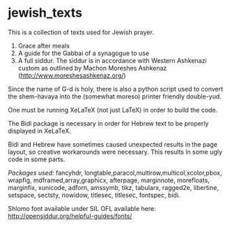 # jewish_texts

This is a collection of texts used for Jewish prayer. 
1. Grace after meals
2. A guide for the Gabbai of a synagogue to use
3. A full siddur. The siddur is in accordance with Western Ashkenazi custom as outlined by Machon Moreshes Ashkenaz (http://www.moreshesashkenaz.org/)

Since the name of G-d is holy, there is also a python script used to convert the shem-havaya into the (somewhat moreso) printer friendly double-yud.

One must be running XeLaTeX (not just LaTeX) in order to build the code.

The Bidi package is necessary in order for Hebrew text to be properly displayed in XeLaTeX.

Bidi and Hebrew have sometimes caused unexpected results in the page layout, so creative workarounds were necessary. This results in some ugly code in some parts.

*Packages used*: fancyhdr, longtable,paracol,multirow,multicol,xcolor,pbox, wrapfig, mdframed,array,graphicx, afterpage, marginnote, morefloats, marginfix, xunicode, adforn, amssymb, tikz, tabularx, ragged2e, libertine, setspace, sectsty, nowidow, titlesec, titlesec, fontspec, bidi.

Shlomo font available under SIL OFL available here: http://opensiddur.org/helpful-guides/fonts/
